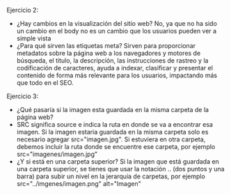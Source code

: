 Ejercicio 2:
- ¿Hay cambios en la visualización del sitio web? No, ya que no ha sido un cambio en el body
  no es un cambio que los usuarios pueden ver a simple vista
- ¿Para qué sirven las etiquetas meta? Sirven para proporcionar metadatos sobre la página web a
  los navegadores y motores de búsqueda, el título, la descripción, las instrucciones de
  rastreo y la codificación de caracteres, ayuda a indexar, clasificar y presentar el
  contenido de forma más relevante para los usuarios, impactando más que todo en el SEO.

Ejercicio 3:
- ¿Qué pasaría si la imagen esta guardada en la misma carpeta de la página web?
- SRC significa source e indica la ruta en donde se va a encontrar esa imagen.
  Si la imagen estaria guardada en la misma carpeta solo es necesario agregar src="imagen.jpg".
  Si estuviera en otra carpeta, debemos incluir la ruta donde se encuentre ese carpeta,
  por ejemplo src="imagenes/imagen.jpg"
- ¿Y si está en una carpeta superior?
  Si la imagen que está guardada en una carpeta superior,
  se tienes que usar la notación .. (dos puntos y una barra) para subir un nivel
  en la jerarquía de carpetas, por ejemplo src="../imgenes/imagen.png" alt="Imagen"
  
